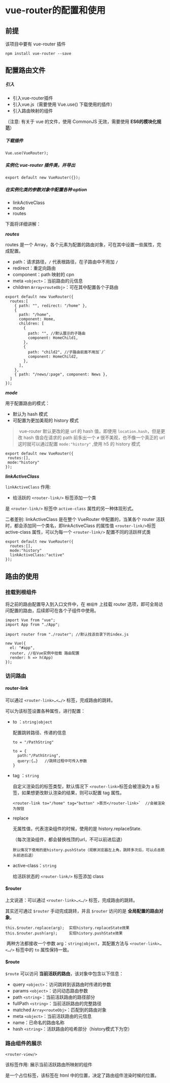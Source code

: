# vue-router的配置和使用

## 前提

该项目中要有 vue-router 插件

```
npm install vue-router --save   
```



## 配置路由文件

##### 引入

* 引入vue-router插件
* 引入vue.js（需要使用 Vue.use() 下载使用的插件）
* 引入路由映射的组件

（注意: 有关于 vue 的文件，使用 CommonJS 无效，需要使用 **ES6的模块化规范**）

##### 下载插件

```
Vue.use(VueRouter);
```

##### 实例化 vue-router 插件类，并导出

```
export default new VueRouter({});
```

##### 在实例化类的参数对象中配置各种 option

* linkActiveClass
* mode
* routes

下面将详细讲解：

***routes***

routes 是一个 Array，各个元素为配置的路由对象，可在其中设置一些属性，完成配置。

* path：请求路径，`/` 代表根路径，在子路由中不用加 `/`
* redirect：重定向路由
* component：path 映射的 cpn
* meta `<object>`：当前路由的元信息
* children `Array<routeObj>`：可在其中配置各个子路由

```
export default new VueRouter({
  routes:[
    { path: "", redirect: "/home" },
    {
      path: "/home",
      component: Home,
      children: [
        {
          path: "", //默认展示的子路由
          component: HomeChild1,
        },
        {
          path: "child2", //子路由前面不用加`/`
          component: HomeChild2,
        },
      ],
    },
    { path: "/news/:page", component: News },
  ]
});
```

***mode***

用于配置路由的模式：

* 默认为 hash 模式
* 可配置为更加美观的 history 模式

>​	vue-router 默认更改的是 url 的 hash 值，即使用 `location.hash`，但是更改 hash 值会在请求的 path 前多出一个 `#` 很不美观，也不像一个真正的 url
>  这时就可以通过配置 `mode:"history"` ,使用 h5 的 history 模式

```
export default new VueRouter({
 routes:[],
 mode:"history"
});
```

***linkActiveClass***

`linkActiveClass` 作用: 

* 给活跃的 `<router-link/>` 标签添加一个类

是 `<router-link/>` 标签中 `active-class` 属性的另一种体现形式。

二者差别:
	linkActiveClass 是在整个 VueRouter 中配置的，当某各个 router 活跃时，都会添加同一个类名，即linkActiveClass 的属性值
	`<router-link/>`标签 active-class 属性，可以为每一个 `<router-link/>` 配置不同的活跃样式类

```
export default new VueRouter({
  routes:[],
  mode:"history"
  linkActiveClass:"active"
});
```

## 路由的使用

### 挂载到根组件

将之前的路由配置导入到入口文件中，在 `根组件` 上挂载 router 选项，即可全局访问配置的路由，后续即可在各个子组件中使用。

```
import Vue from "vue";
import App from "./App";

import router from "./router"; //默认找该目录下的index.js

new Vue({
  el: "#app",
  router, //在Vue实例中挂载 路由配置
  render: h => h(App)
});
```

### 访问路由

#### router-link

可以通过 `<router-link>…<…/>` 标签，完成路由的跳转。

可以为该标签设置各种属性，进行配置：

* to ：`string|object`

  配置跳转路径、传递的信息

  ```
  to = "/PathString"
  ```

  ```
  to = {
  	path:"/PathString",
  	query:{…}	//跳转过程中可传入参数
  }
  ```

* tag ：`string`

  自定义渲染后的标签类型，默认情况下 `<router-link>`标签会被渲染为 a 标签，如果想更改默认渲染的结果，则可以配置 tag 属性。

  ```
  <router-link to="/home" tag="button" >首页</router-link>`  //会被渲染为按钮
  ```

* replace

  无属性值，代表渲染组件的时候，使用的是 history.replaceState.

  （每次渲染组件，都会替换栈顶的url，不可以前进后退）

  ```
  默认情况下使用的是history.pushState（观察浏览器左上角，跳转多次后，可以点击箭头前进后退）
  ```

* active-class：`string`

  给活跃状态的 `<router-link/>` 标签添加 class

#### $router

上文说道：可以通过 `<router-link>…<…/>` 标签，完成路由的跳转。

其实还可通过 `$router` 手动完成跳转，并且 `$router` 访问的是 **全局配置的路由对象**。

```
this.$router.replace(arg);	实现history.replaceState效果
this.$router.push(arg);		实现history.pushState效果
```

​	两种方法都接收一个参数 arg：`string|object`，其配置方法与 `<router-link>…<…/>` 标签中的 `to` 属性保持一致。

#### $route

`$route` 可以访问 **当前活跃的路由**，该对象中包含以下信息：

* query `<object>`：访问跳转到该路由时传递的参数
* params `<object>`：访问动态路由参数
* path `<string>`：当前活跃路由的路径部分
* fullPath `<string>`：当前活跃路由的完整路径
* matched `Array<routeObj>`：匹配到的路由对象
* meta `<object>`：当前活跃路由的元信息
* name：已命名的路由名称
* hash `<string>`：活跃路由的哈希部分（history模式下为空）

### 路由组件的展示

`<router-view/>`

该标签作用: 展示当前活跃路由所映射的组件

是一个占位标签，该标签在 html 中的位置，决定了路由组件渲染时候的位置。





